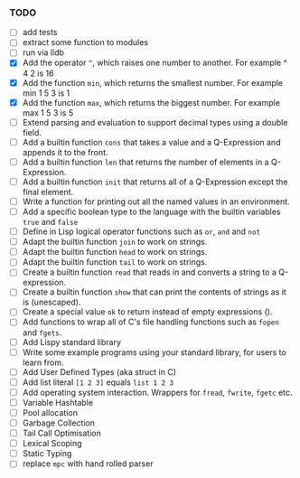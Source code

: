 ### TODO
- [ ] add tests
- [ ] extract some function to modules
- [ ] run via lldb
- [X] Add the operator `^`, which raises one number to another. For example ^ 4 2 is 16
- [X] Add the function `min`, which returns the smallest number. For example min 1 5 3 is 1
- [X] Add the function `max`, which returns the biggest number. For example max 1 5 3 is 5
- [ ] Extend parsing and evaluation to support decimal types using a double field.
- [ ] Add a builtin function `cons` that takes a value and a Q-Expression and appends it to the front.
- [ ] Add a builtin function `len` that returns the number of elements in a Q-Expression.
- [ ] Add a builtin function `init` that returns all of a Q-Expression except the final element.
- [ ] Write a function for printing out all the named values in an environment.
- [ ] Add a specific boolean type to the language with the builtin variables `true` and `false`
- [ ] Define in Lisp logical operator functions such as `or`, `and` and `not`
- [ ] Adapt the builtin function `join` to work on strings.
- [ ] Adapt the builtin function `head` to work on strings.
- [ ] Adapt the builtin function `tail` to work on strings.
- [ ] Create a builtin function `read` that reads in and converts a string to a Q-expression.
- [ ] Create a builtin function `show` that can print the contents of strings as it is (unescaped).
- [ ] Create a special value `ok` to return instead of empty expressions ().
- [ ] Add functions to wrap all of C's file handling functions such as `fopen` and `fgets`.
- [ ] Add Lispy standard library
- [ ] Write some example programs using your standard library, for users to learn from.
- [ ] Add User Defined Types (aka struct in C)
- [ ] Add list literal `[1 2 3]` equals `list 1 2 3`
- [ ] Add operating system interaction. Wrappers for `fread`, `fwrite`, `fgetc` etc.
- [ ] Variable Hashtable
- [ ] Pool allocation
- [ ] Garbage Collection
- [ ] Tail Call Optimisation
- [ ] Lexical Scoping
- [ ] Static Typing
- [ ] replace `mpc` with hand rolled parser
